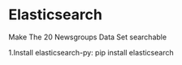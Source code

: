 Elasticsearch
=============

Make The 20 Newsgroups Data Set searchable


1.Install elasticsearch-py: pip install elasticsearch
